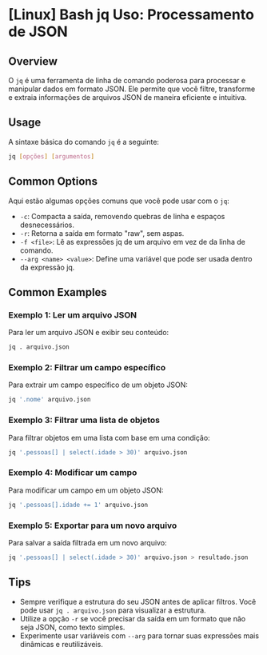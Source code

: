 # [Linux] Bash jq Uso: Processamento de JSON

## Overview
O `jq` é uma ferramenta de linha de comando poderosa para processar e manipular dados em formato JSON. Ele permite que você filtre, transforme e extraia informações de arquivos JSON de maneira eficiente e intuitiva.

## Usage
A sintaxe básica do comando `jq` é a seguinte:

```bash
jq [opções] [argumentos]
```

## Common Options
Aqui estão algumas opções comuns que você pode usar com o `jq`:

- `-c`: Compacta a saída, removendo quebras de linha e espaços desnecessários.
- `-r`: Retorna a saída em formato "raw", sem aspas.
- `-f <file>`: Lê as expressões jq de um arquivo em vez de da linha de comando.
- `--arg <name> <value>`: Define uma variável que pode ser usada dentro da expressão jq.

## Common Examples

### Exemplo 1: Ler um arquivo JSON
Para ler um arquivo JSON e exibir seu conteúdo:

```bash
jq . arquivo.json
```

### Exemplo 2: Filtrar um campo específico
Para extrair um campo específico de um objeto JSON:

```bash
jq '.nome' arquivo.json
```

### Exemplo 3: Filtrar uma lista de objetos
Para filtrar objetos em uma lista com base em uma condição:

```bash
jq '.pessoas[] | select(.idade > 30)' arquivo.json
```

### Exemplo 4: Modificar um campo
Para modificar um campo em um objeto JSON:

```bash
jq '.pessoas[].idade += 1' arquivo.json
```

### Exemplo 5: Exportar para um novo arquivo
Para salvar a saída filtrada em um novo arquivo:

```bash
jq '.pessoas[] | select(.idade > 30)' arquivo.json > resultado.json
```

## Tips
- Sempre verifique a estrutura do seu JSON antes de aplicar filtros. Você pode usar `jq . arquivo.json` para visualizar a estrutura.
- Utilize a opção `-r` se você precisar da saída em um formato que não seja JSON, como texto simples.
- Experimente usar variáveis com `--arg` para tornar suas expressões mais dinâmicas e reutilizáveis.
